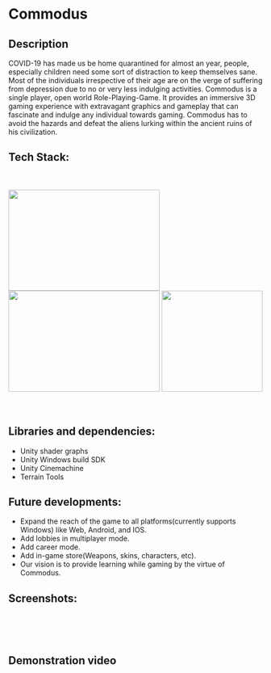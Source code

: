 # Commodus

## Description
COVID-19 has made us be home quarantined for almost an year, people, especially children need some sort of distraction to keep themselves sane. Most of the individuals irrespective of their age are on the verge of suffering from depression due to no or very less indulging activities. Commodus is a single player, open world Role-Playing-Game. It provides an immersive 3D gaming experience with extravagant graphics and gameplay that can fascinate and indulge any individual towards gaming. Commodus has to avoid the hazards and defeat the aliens lurking within the ancient ruins of his civilization.

## Tech Stack:
<br>
<br>
<label>
<img src="https://unity3d.com/files/images/ogimg.jpg" height="200" width="300">
<img src="https://i.pcmag.com/imagery/reviews/06USdkoebm8o2iMTPwvi0cJ-9.1569481355.fit_scale.size_760x427.png" height="200" width="300">
<img src="https://www.softgudam.com/wp-content/uploads/2019/02/Blender-Logo.png" height="200" width="200">
</label>
<br><br><br>

## Libraries and dependencies:
* Unity shader graphs
* Unity Windows build SDK
* Unity Cinemachine
* Terrain Tools

## Future developments:

* Expand the reach of the game to all platforms(currently supports Windows) like Web, Android, and IOS.
* Add lobbies in multiplayer mode.
* Add career mode.
* Add in-game store(Weapons, skins, characters, etc).
* Our vision is to provide learning while gaming by the virtue of Commodus.

## Screenshots:
<br><br><br>

## Demonstration video
<br><br><br>

